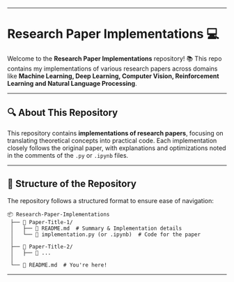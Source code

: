 
---

# Research Paper Implementations 💻  

Welcome to the **Research Paper Implementations** repository! 📚 
This repo contains my implementations of various research papers across domains like **Machine Learning, Deep Learning, Computer Vision, Reinforcement Learning and Natural Language Processing**. 

---

## 🔍 About This Repository  
This repository contains **implementations of research papers**, focusing on translating theoretical concepts into practical code. 
Each implementation closely follows the original paper, with explanations and optimizations noted in the comments of the `.py` or `.ipynb` files.

---

## 📂 Structure of the Repository  
The repository follows a structured format to ensure ease of navigation:  

```
📦 Research-Paper-Implementations
 ├── 📁 Paper-Title-1/
 │   ├── 📄 README.md  # Summary & Implementation details
 │   └── 📜 implementation.py (or .ipynb)  # Code for the paper
 │
 ├── 📁 Paper-Title-2/
 │   ├── 📜 ...
 │
 └── 📜 README.md  # You're here!
```

---